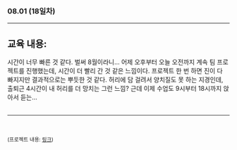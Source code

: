 ###  08.01 (18일차)
---
교육 내용:
---
시간이 너무 빠른 것 같다. 벌써 8월이라니... 어제 오후부터 오늘 오전까지 계속 팀 프로젝트를 진행했는데, 시간이 더 빨리 간 것 같은 느낌이다. 프로젝트 한 번 하면 진이 다 빠지지만 결과적으로는 뿌듯한 것 같다. 허리에 담 걸려서 양치질도 못 하는 지경인데, 출퇴근 4시간이 내 허리를 더 망치는 그런 느낌? 근데 이제 수업도 9시부터 18시까지 앉아서 듣는...
<br><br>
***
<br> 

<small>(프로젝트 내용: [링크](https://github.com/NopeSieun/Streamlit_SQL_Project
))</small>
